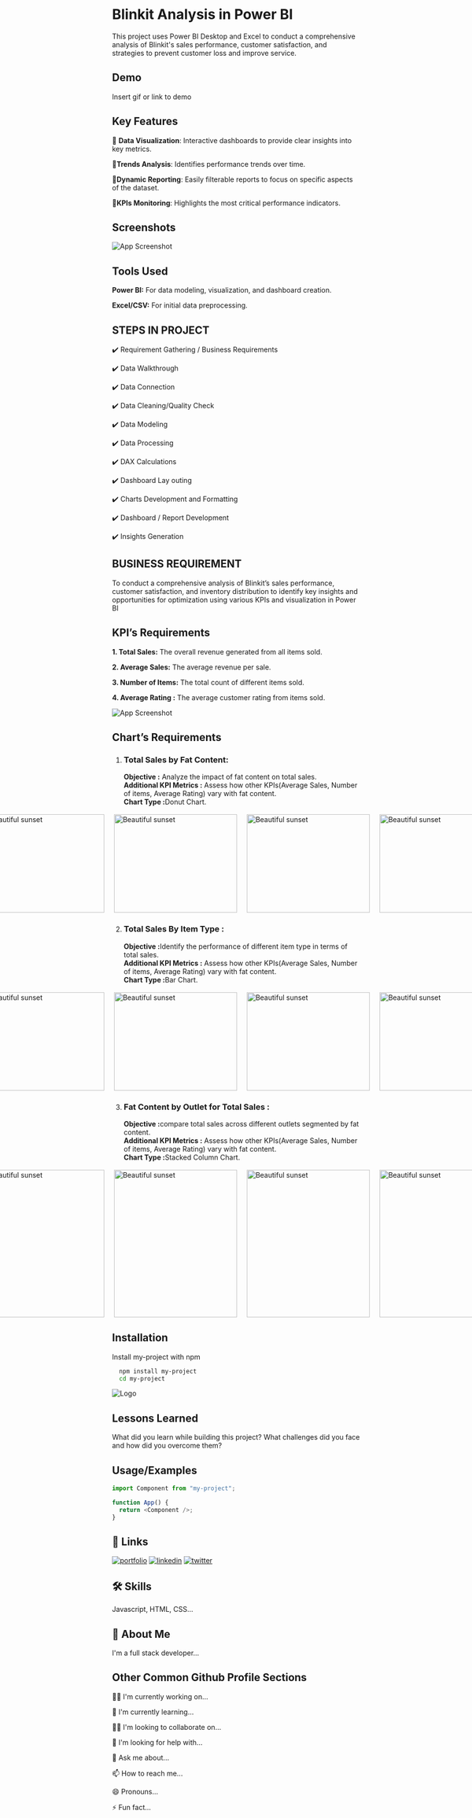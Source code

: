# Blinkit Analysis in Power BI

This project uses Power BI Desktop and Excel to conduct a comprehensive analysis of Blinkit's sales performance, customer satisfaction, and strategies to prevent customer loss and improve service.

## Demo

Insert gif or link to demo

## Key Features

📌 **Data Visualization**: Interactive dashboards to provide clear insights into key metrics.

📌**Trends Analysis**: Identifies performance trends over time.

📌**Dynamic Reporting**: Easily filterable reports to focus on specific aspects of the dataset.

📌**KPIs Monitoring**: Highlights the most critical performance indicators.

## Screenshots

![App Screenshot](https://github.com/PrajwalGpy/Blinkit-Analysis-in-Power-BI/blob/main/imges/Screenshot%202024-12-15%20093017.png)

## Tools Used

**Power BI:** For data modeling, visualization, and dashboard creation.

**Excel/CSV:** For initial data preprocessing.

## STEPS IN PROJECT

✔️ Requirement Gathering / Business Requirements

✔️ Data Walkthrough

✔️ Data Connection

✔️ Data Cleaning/Quality Check

✔️ Data Modeling

✔️ Data Processing

✔️ DAX Calculations

✔️ Dashboard Lay outing

✔️ Charts Development and Formatting

✔️ Dashboard / Report Development

✔️ Insights Generation

## BUSINESS REQUIREMENT

To conduct a comprehensive analysis of Blinkit’s sales performance, customer satisfaction, and inventory distribution to identify key insights and opportunities for optimization using various KPIs and visualization in Power BI

## KPI’s Requirements

**1. Total Sales:** The overall revenue generated from all items sold.

**2. Average Sales:** The average revenue per sale.

**3. Number of Items:** The total count of different items sold.

**4. Average Rating :** The average customer rating from items sold.

![App Screenshot](https://github.com/PrajwalGpy/Blinkit-Analysis-in-Power-BI/blob/main/imges/Screenshot%202024-12-15%20113824.png)

## **Chart’s Requirements**

<ol>
<li><h3>Total Sales by Fat Content:</h3></li>
<ul style="list-style-type: none; padding: 0; margin: 0;">
  <li><b>Objective :</b> Analyze the impact of fat content on total sales.</li>
  <li><b>Additional KPI Metrics :</b> Assess how other KPIs(Average Sales, Number of items, Average Rating) vary with fat content.</li>
  <li><b>Chart Type :</b>Donut Chart.</li>
<br>
<div style="display: flex; justify-content: center; align-items: center; gap: 20px;">
    <img src="https://raw.githubusercontent.com/PrajwalGpy/Blinkit-Analysis-in-Power-BI/main/imges/Screenshot%202024-12-15%20113851.png" alt="Beautiful sunset" width="250" height="200" />
    <img src="https://github.com/PrajwalGpy/Blinkit-Analysis-in-Power-BI/blob/main/imges/Screenshot%202024-12-15%20114724.png" alt="Beautiful sunset" width="250" height="200" />
    <img src="https://github.com/PrajwalGpy/Blinkit-Analysis-in-Power-BI/blob/main/imges/Screenshot%202024-12-15%20114740.png" alt="Beautiful sunset" width="250" height="200" />
    <img src="https://github.com/PrajwalGpy/Blinkit-Analysis-in-Power-BI/blob/main/imges/Screenshot%202024-12-15%20114757.png" alt="Beautiful sunset" width="250" height="200" />
</div>
</ul>
<li><h3>Total Sales By Item Type :</h3></li>
<ul style="list-style-type: none; padding: 0; margin: 0;">
  <li><b>Objective :</b>Identify the performance of different item type in terms of total sales.</li>
  <li><b>Additional KPI Metrics :</b> Assess how other KPIs(Average Sales, Number of items, Average Rating) vary with fat content.</li>
  <li><b>Chart Type :</b>Bar Chart.</li>
<br>
<div style="display: flex; justify-content: center; align-items: center; gap: 20px;">
    <img src="https://github.com/PrajwalGpy/Blinkit-Analysis-in-Power-BI/blob/main/imges/Screenshot%202024-12-15%20113909.png" alt="Beautiful sunset" width="250" height="200" />
    <img src="https://github.com/PrajwalGpy/Blinkit-Analysis-in-Power-BI/blob/main/imges/Screenshot%202024-12-15%20132423.png" alt="Beautiful sunset" width="250" height="200" />
    <img src="https://github.com/PrajwalGpy/Blinkit-Analysis-in-Power-BI/blob/main/imges/Screenshot%202024-12-15%20132443.png" alt="Beautiful sunset" width="250" height="200" />
    <img src="https://github.com/PrajwalGpy/Blinkit-Analysis-in-Power-BI/blob/main/imges/Screenshot%202024-12-15%20132501.png" alt="Beautiful sunset" width="250" height="200" />
</div>
</ul>
<li><h3>Fat Content by Outlet for Total Sales :</h3></li>
<ul style="list-style-type: none; padding: 0; margin: 0;">
  <li><b>Objective :</b>compare total sales across different outlets segmented by fat content.</li>
  <li><b>Additional KPI Metrics :</b> Assess how other KPIs(Average Sales, Number of items, Average Rating) vary with fat content.</li>
  <li><b>Chart Type :</b>Stacked Column Chart.</li>
<br>
<div style="display: flex; justify-content: center; align-items: center; gap: 20px;">
    <img src="https://github.com/PrajwalGpy/Blinkit-Analysis-in-Power-BI/blob/main/imges/Screenshot%202024-12-15%20113934.png" alt="Beautiful sunset" width="250" height="300" />
    <img src="https://github.com/PrajwalGpy/Blinkit-Analysis-in-Power-BI/blob/main/imges/Screenshot%202024-12-15%20133327.png" alt="Beautiful sunset" width="250" height="300" />
    <img src="https://github.com/PrajwalGpy/Blinkit-Analysis-in-Power-BI/blob/main/imges/Screenshot%202024-12-15%20133343.png" alt="Beautiful sunset" width="250" height="300" />
    <img src="https://github.com/PrajwalGpy/Blinkit-Analysis-in-Power-BI/blob/main/imges/Screenshot%202024-12-15%20133423.png" alt="Beautiful sunset" width="250" height="300" />
</div>
</ul>

</ol>

## Installation

Install my-project with npm

```bash
  npm install my-project
  cd my-project
```

![Logo](https://dev-to-uploads.s3.amazonaws.com/uploads/articles/th5xamgrr6se0x5ro4g6.png)

## Lessons Learned

What did you learn while building this project? What challenges did you face and how did you overcome them?

## Usage/Examples

```javascript
import Component from "my-project";

function App() {
  return <Component />;
}
```

## 🔗 Links

[![portfolio](https://img.shields.io/badge/my_portfolio-000?style=for-the-badge&logo=ko-fi&logoColor=white)](https://katherineoelsner.com/)
[![linkedin](https://img.shields.io/badge/linkedin-0A66C2?style=for-the-badge&logo=linkedin&logoColor=white)](https://www.linkedin.com/)
[![twitter](https://img.shields.io/badge/twitter-1DA1F2?style=for-the-badge&logo=twitter&logoColor=white)](https://twitter.com/)

## 🛠 Skills

Javascript, HTML, CSS...

## 🚀 About Me

I'm a full stack developer...

## Other Common Github Profile Sections

👩‍💻 I'm currently working on...

🧠 I'm currently learning...

👯‍♀️ I'm looking to collaborate on...

🤔 I'm looking for help with...

💬 Ask me about...

📫 How to reach me...

😄 Pronouns...

⚡️ Fun fact...
